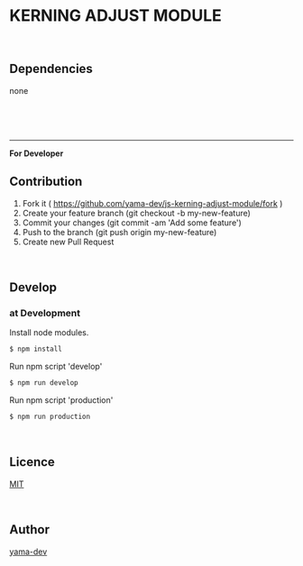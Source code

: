 # KERNING ADJUST MODULE

<br>

## Dependencies

none

<br><br><br>

___

**For Developer**

## Contribution

1. Fork it ( https://github.com/yama-dev/js-kerning-adjust-module/fork )
2. Create your feature branch (git checkout -b my-new-feature)
3. Commit your changes (git commit -am 'Add some feature')
4. Push to the branch (git push origin my-new-feature)
5. Create new Pull Request

<br>

## Develop

### at Development

Install node modules.

``` bash
$ npm install
```

Run npm script 'develop'

``` bash
$ npm run develop
```

Run npm script 'production'

``` bash
$ npm run production
```

<br>

## Licence

[MIT](https://github.com/yama-dev/js-kerning-adjust-module/blob/master/LICENSE)

<br>

## Author

[yama-dev](https://github.com/yama-dev)


